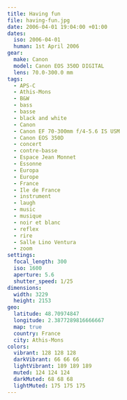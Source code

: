 ```yaml
---
title: Having fun
file: having-fun.jpg
date: 2006-04-01 19:04:00 +01:00
dates:
  iso: 2006-04-01
  human: 1st April 2006
gear:
  make: Canon
  model: Canon EOS 350D DIGITAL
  lens: 70.0-300.0 mm
tags:
  - APS-C
  - Athis-Mons
  - B&W
  - bass
  - basse
  - black and white
  - Canon
  - Canon EF 70-300mm f/4-5.6 IS USM
  - Canon EOS 350D
  - concert
  - contre-basse
  - Espace Jean Monnet
  - Essonne
  - Europa
  - Europe
  - France
  - Ile de France
  - instrument
  - laugh
  - music
  - musique
  - noir et blanc
  - reflex
  - rire
  - Salle Lino Ventura
  - zoom
settings:
  focal_length: 300
  iso: 1600
  aperture: 5.6
  shutter_speed: 1/25
dimensions:
  width: 3229
  height: 2153
geo:
  latitude: 48.70974847
  longitude: 2.3877289816666667
  map: true
  country: France
  city: Athis-Mons
colors:
  vibrant: 128 128 128
  darkVibrant: 66 66 66
  lightVibrant: 189 189 189
  muted: 124 124 124
  darkMuted: 68 68 68
  lightMuted: 175 175 175
---
```



